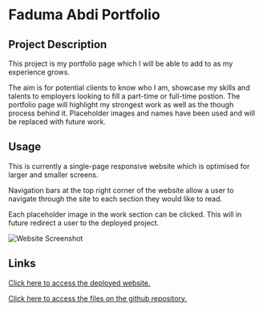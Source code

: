 # Faduma Abdi Portfolio

## Project Description

This project is my portfolio page which I will be able to add to as my experience grows. 

The aim is for potential clients to know who I am, showcase my skills and talents to employers looking to fill a part-time or full-time postion. The portfolio page will highlight my strongest work as well as the though process behind it. Placeholder images and names have been used and will be replaced with future work.


## Usage

This is currently a single-page responsive website which is optimised for larger and smaller screens.

Navigation bars at the top right corner of the website allow a user to navigate through the site to each section they would like to read.

Each placeholder image in the work section can be clicked. This will in future redirect a user to the deployed project.

![Website Screenshot](portfolioscreenshot.png)

## Links
[Click here to access the deployed website.](https://fadumaabdi.github.io/MyPortfolio/)

[Click here to access the files on the github repository.](https://github.com/fadumaabdi/MyPortfolio)



